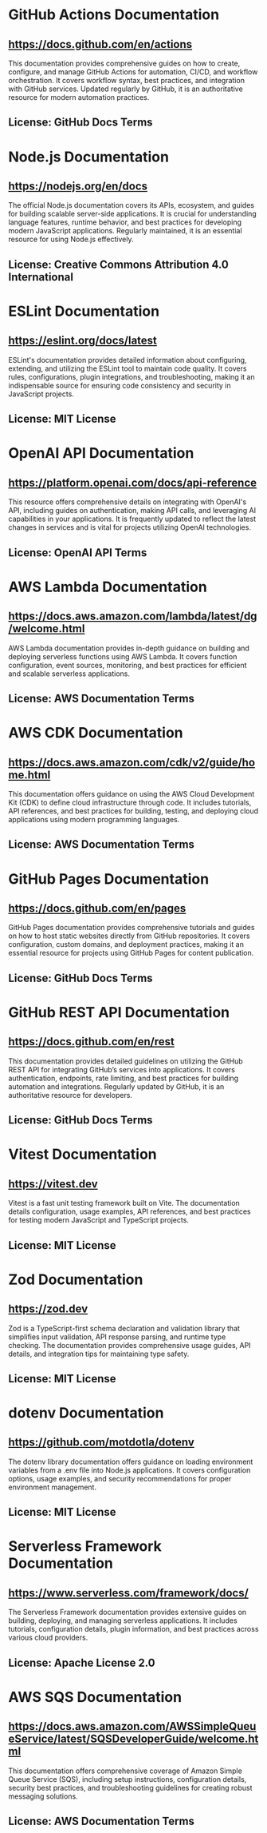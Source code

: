 # GitHub Actions Documentation
## https://docs.github.com/en/actions
This documentation provides comprehensive guides on how to create, configure, and manage GitHub Actions for automation, CI/CD, and workflow orchestration. It covers workflow syntax, best practices, and integration with GitHub services. Updated regularly by GitHub, it is an authoritative resource for modern automation practices.
## License: GitHub Docs Terms

# Node.js Documentation
## https://nodejs.org/en/docs
The official Node.js documentation covers its APIs, ecosystem, and guides for building scalable server-side applications. It is crucial for understanding language features, runtime behavior, and best practices for developing modern JavaScript applications. Regularly maintained, it is an essential resource for using Node.js effectively.
## License: Creative Commons Attribution 4.0 International

# ESLint Documentation
## https://eslint.org/docs/latest
ESLint's documentation provides detailed information about configuring, extending, and utilizing the ESLint tool to maintain code quality. It covers rules, configurations, plugin integrations, and troubleshooting, making it an indispensable source for ensuring code consistency and security in JavaScript projects.
## License: MIT License

# OpenAI API Documentation
## https://platform.openai.com/docs/api-reference
This resource offers comprehensive details on integrating with OpenAI's API, including guides on authentication, making API calls, and leveraging AI capabilities in your applications. It is frequently updated to reflect the latest changes in services and is vital for projects utilizing OpenAI technologies.
## License: OpenAI API Terms

# AWS Lambda Documentation
## https://docs.aws.amazon.com/lambda/latest/dg/welcome.html
AWS Lambda documentation provides in-depth guidance on building and deploying serverless functions using AWS Lambda. It covers function configuration, event sources, monitoring, and best practices for efficient and scalable serverless applications.
## License: AWS Documentation Terms

# AWS CDK Documentation
## https://docs.aws.amazon.com/cdk/v2/guide/home.html
This documentation offers guidance on using the AWS Cloud Development Kit (CDK) to define cloud infrastructure through code. It includes tutorials, API references, and best practices for building, testing, and deploying cloud applications using modern programming languages.
## License: AWS Documentation Terms

# GitHub Pages Documentation
## https://docs.github.com/en/pages
GitHub Pages documentation provides comprehensive tutorials and guides on how to host static websites directly from GitHub repositories. It covers configuration, custom domains, and deployment practices, making it an essential resource for projects using GitHub Pages for content publication.
## License: GitHub Docs Terms

# GitHub REST API Documentation
## https://docs.github.com/en/rest
This documentation provides detailed guidelines on utilizing the GitHub REST API for integrating GitHub’s services into applications. It covers authentication, endpoints, rate limiting, and best practices for building automation and integrations. Regularly updated by GitHub, it is an authoritative resource for developers.
## License: GitHub Docs Terms

# Vitest Documentation
## https://vitest.dev
Vitest is a fast unit testing framework built on Vite. The documentation details configuration, usage examples, API references, and best practices for testing modern JavaScript and TypeScript projects.
## License: MIT License

# Zod Documentation
## https://zod.dev
Zod is a TypeScript-first schema declaration and validation library that simplifies input validation, API response parsing, and runtime type checking. The documentation provides comprehensive usage guides, API details, and integration tips for maintaining type safety.
## License: MIT License

# dotenv Documentation
## https://github.com/motdotla/dotenv
The dotenv library documentation offers guidance on loading environment variables from a .env file into Node.js applications. It covers configuration options, usage examples, and security recommendations for proper environment management.
## License: MIT License

# Serverless Framework Documentation
## https://www.serverless.com/framework/docs/
The Serverless Framework documentation provides extensive guides on building, deploying, and managing serverless applications. It includes tutorials, configuration details, plugin information, and best practices across various cloud providers.
## License: Apache License 2.0

# AWS SQS Documentation
## https://docs.aws.amazon.com/AWSSimpleQueueService/latest/SQSDeveloperGuide/welcome.html
This documentation offers comprehensive coverage of Amazon Simple Queue Service (SQS), including setup instructions, configuration details, security best practices, and troubleshooting guidelines for creating robust messaging solutions.
## License: AWS Documentation Terms
